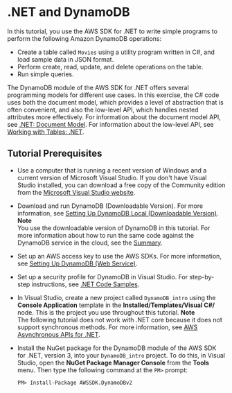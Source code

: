 # \.NET and DynamoDB<a name="GettingStarted.NET"></a>

In this tutorial, you use the AWS SDK for \.NET to write simple programs to perform the following Amazon DynamoDB operations:
+ Create a table called `Movies` using a utility program written in C\#, and load sample data in JSON format\.
+ Perform create, read, update, and delete operations on the table\.
+ Run simple queries\.

 The DynamoDB module of the AWS SDK for \.NET offers several programming models for different use cases\. In this exercise, the C\# code uses both the document model, which provides a level of abstraction that is often convenient, and also the low\-level API, which handles nested attributes more effectively\. For information about the document model API, see [\.NET: Document Model](DotNetSDKMidLevel.md)\. For information about the low\-level API, see [Working with Tables: \.NET](LowLevelDotNetWorkingWithTables.md)\. 

## Tutorial Prerequisites<a name="GettingStarted.NET.Prereqs"></a>
+ Use a computer that is running a recent version of Windows and a current version of Microsoft Visual Studio\. If you don't have Visual Studio installed, you can download a free copy of the Community edition from the [Microsoft Visual Studio website](https://www.visualstudio.com)\.
+ Download and run DynamoDB \(Downloadable Version\)\. For more information, see [Setting Up DynamoDB Local \(Downloadable Version\)](DynamoDBLocal.md)\.
**Note**  
You use the downloadable version of DynamoDB in this tutorial\. For more information about how to run the same code against the DynamoDB service in the cloud, see the [Summary](GettingStarted.NET.Summary.md)\. 
+ Set up an AWS access key to use the AWS SDKs\. For more information, see [Setting Up DynamoDB \(Web Service\)](SettingUp.DynamoWebService.md)\. 
+ Set up a security profile for DynamoDB in Visual Studio\. For step\-by\-step instructions, see [\.NET Code Samples](CodeSamples.DotNet.md)\. 
+ In Visual Studio, create a new project called `DynamoDB_intro` using the **Console Application** template in the **Installed/Templates/Visual C\#/** node\. This is the project you use throughout this tutorial\.
**Note**  
The following tutorial does not work with \.NET core because it does not support synchronous methods\. For more information, see [AWS Asynchronous APIs for \.NET](http://docs.aws.amazon.com/sdk-for-net/v3/developer-guide/sdk-net-async-api.html)\. 
+ Install the NuGet package for the DynamoDB module of the AWS SDK for \.NET, version 3, into your `DynamoDB_intro` project\. To do this, in Visual Studio, open the **NuGet Package Manager Console** from the **Tools** menu\. Then type the following command at the `PM>` prompt:

  ```
  PM> Install-Package AWSSDK.DynamoDBv2
  ```